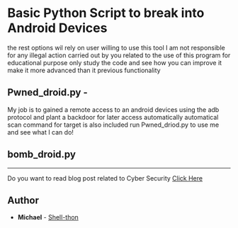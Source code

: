 # Basic Python Script to break into Android Devices

the rest options wil rely on user willing to use this tool
I am not responsible for any illegal action carried out by you related to the use of this program
for educational purpose only study the code and see
how you can improve it make it more advanced than it previous functionality

## Pwned_droid.py -
My job is to gained a remote access to an android devices using the adb protocol and
plant a backdoor for later access automatically automatical scan command
for target is also included run Pwned_driod.py to use me and see what I can do!

## bomb_droid.py

---
Do you want to  read blog post related to Cyber Security [Click Here](https://shell-thon.github.io/cybershell.github.io)

## Author

* **Michael** - [Shell-thon](https://github.com/Shell-thon)